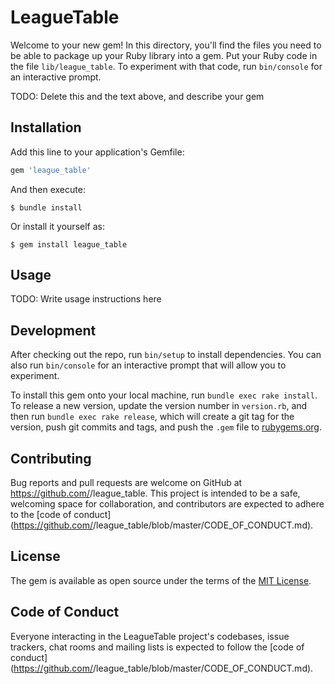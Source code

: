 # LeagueTable

Welcome to your new gem! In this directory, you'll find the files you need to be able to package up your Ruby library into a gem. Put your Ruby code in the file `lib/league_table`. To experiment with that code, run `bin/console` for an interactive prompt.

TODO: Delete this and the text above, and describe your gem

## Installation

Add this line to your application's Gemfile:

```ruby
gem 'league_table'
```

And then execute:

    $ bundle install

Or install it yourself as:

    $ gem install league_table

## Usage

TODO: Write usage instructions here

## Development

After checking out the repo, run `bin/setup` to install dependencies. You can also run `bin/console` for an interactive prompt that will allow you to experiment.

To install this gem onto your local machine, run `bundle exec rake install`. To release a new version, update the version number in `version.rb`, and then run `bundle exec rake release`, which will create a git tag for the version, push git commits and tags, and push the `.gem` file to [rubygems.org](https://rubygems.org).

## Contributing

Bug reports and pull requests are welcome on GitHub at https://github.com/<github username>/league_table. This project is intended to be a safe, welcoming space for collaboration, and contributors are expected to adhere to the [code of conduct](https://github.com/<github username>/league_table/blob/master/CODE_OF_CONDUCT.md).


## License

The gem is available as open source under the terms of the [MIT License](https://opensource.org/licenses/MIT).

## Code of Conduct

Everyone interacting in the LeagueTable project's codebases, issue trackers, chat rooms and mailing lists is expected to follow the [code of conduct](https://github.com/<github username>/league_table/blob/master/CODE_OF_CONDUCT.md).

